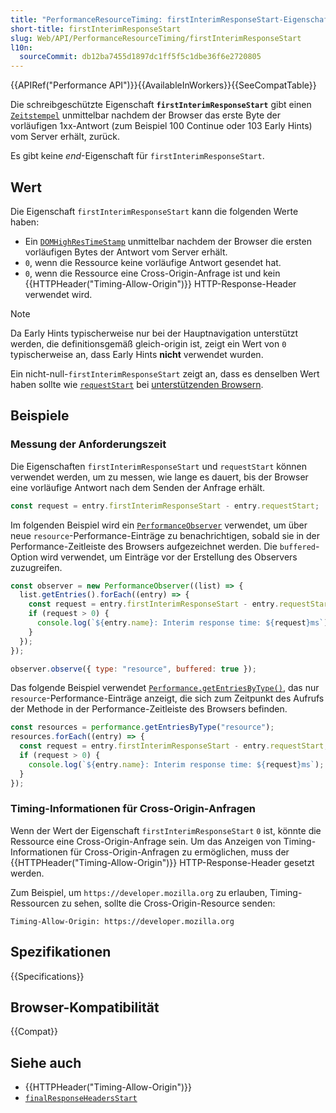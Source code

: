 ```yaml
---
title: "PerformanceResourceTiming: firstInterimResponseStart-Eigenschaft"
short-title: firstInterimResponseStart
slug: Web/API/PerformanceResourceTiming/firstInterimResponseStart
l10n:
  sourceCommit: db12ba7455d1897dc1ff5f5c1dbe36f6e2720805
---
```


{{APIRef("Performance API")}}{{AvailableInWorkers}}{{SeeCompatTable}}

Die schreibgeschützte Eigenschaft **`firstInterimResponseStart`** gibt einen [`Zeitstempel`](/de/docs/Web/API/DOMHighResTimeStamp) unmittelbar nachdem der Browser das erste Byte der vorläufigen 1xx-Antwort (zum Beispiel 100 Continue oder 103 Early Hints) vom Server erhält, zurück.

Es gibt keine _end_-Eigenschaft für `firstInterimResponseStart`.

## Wert

Die Eigenschaft `firstInterimResponseStart` kann die folgenden Werte haben:

- Ein [`DOMHighResTimeStamp`](/de/docs/Web/API/DOMHighResTimeStamp) unmittelbar nachdem der Browser die ersten vorläufigen Bytes der Antwort vom Server erhält.
- `0`, wenn die Ressource keine vorläufige Antwort gesendet hat.
- `0`, wenn die Ressource eine Cross-Origin-Anfrage ist und kein {{HTTPHeader("Timing-Allow-Origin")}} HTTP-Response-Header verwendet wird.

> [!NOTE]
> Da Early Hints typischerweise nur bei der Hauptnavigation unterstützt werden, die definitionsgemäß gleich-origin ist, zeigt ein Wert von `0` typischerweise an, dass Early Hints **nicht** verwendet wurden.

Ein nicht-null-`firstInterimResponseStart` zeigt an, dass es denselben Wert haben sollte wie [`requestStart`](/de/docs/Web/API/PerformanceResourceTiming/requestStart) bei [unterstützenden Browsern](#browser-kompatibilität).

## Beispiele

### Messung der Anforderungszeit

Die Eigenschaften `firstInterimResponseStart` und `requestStart` können verwendet werden, um zu messen, wie lange es dauert, bis der Browser eine vorläufige Antwort nach dem Senden der Anfrage erhält.

```js
const request = entry.firstInterimResponseStart - entry.requestStart;
```

Im folgenden Beispiel wird ein [`PerformanceObserver`](/de/docs/Web/API/PerformanceObserver) verwendet, um über neue `resource`-Performance-Einträge zu benachrichtigen, sobald sie in der Performance-Zeitleiste des Browsers aufgezeichnet werden. Die `buffered`-Option wird verwendet, um Einträge vor der Erstellung des Observers zuzugreifen.

```js
const observer = new PerformanceObserver((list) => {
  list.getEntries().forEach((entry) => {
    const request = entry.firstInterimResponseStart - entry.requestStart;
    if (request > 0) {
      console.log(`${entry.name}: Interim response time: ${request}ms`);
    }
  });
});

observer.observe({ type: "resource", buffered: true });
```

Das folgende Beispiel verwendet [`Performance.getEntriesByType()`](/de/docs/Web/API/Performance/getEntriesByType), das nur `resource`-Performance-Einträge anzeigt, die sich zum Zeitpunkt des Aufrufs der Methode in der Performance-Zeitleiste des Browsers befinden.

```js
const resources = performance.getEntriesByType("resource");
resources.forEach((entry) => {
  const request = entry.firstInterimResponseStart - entry.requestStart;
  if (request > 0) {
    console.log(`${entry.name}: Interim response time: ${request}ms`);
  }
});
```

### Timing-Informationen für Cross-Origin-Anfragen

Wenn der Wert der Eigenschaft `firstInterimResponseStart` `0` ist, könnte die Ressource eine Cross-Origin-Anfrage sein. Um das Anzeigen von Timing-Informationen für Cross-Origin-Anfragen zu ermöglichen, muss der {{HTTPHeader("Timing-Allow-Origin")}} HTTP-Response-Header gesetzt werden.

Zum Beispiel, um `https://developer.mozilla.org` zu erlauben, Timing-Ressourcen zu sehen, sollte die Cross-Origin-Resource senden:

```http
Timing-Allow-Origin: https://developer.mozilla.org
```

## Spezifikationen

{{Specifications}}

## Browser-Kompatibilität

{{Compat}}

## Siehe auch

- {{HTTPHeader("Timing-Allow-Origin")}}
- [`finalResponseHeadersStart`](/de/docs/Web/API/PerformanceResourceTiming/finalResponseHeadersStart)
